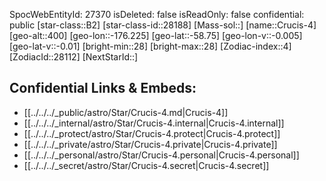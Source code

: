 ﻿---
location: [-58.75,176.225,400]
type: Star
tags:
- astro/Star

---
SpocWebEntityId: 27370
isDeleted: false
isReadOnly: false
confidential: public
[star-class::B2]
[star-class-id::28188]
[Mass-sol::]
[name::Crucis-4]
[geo-alt::400]
[geo-lon::-176.225]
[geo-lat::-58.75]
[geo-lon-v::-0.005]
[geo-lat-v::-0.01]
[bright-min::28]
[bright-max::28]
[Zodiac-index::4]
[ZodiacId::28112]
[NextStarId::]



## Confidential Links & Embeds: 
- [[../../../_public/astro/Star/Crucis-4.md|Crucis-4]] 
- [[../../../_internal/astro/Star/Crucis-4.internal|Crucis-4.internal]] 
- [[../../../_protect/astro/Star/Crucis-4.protect|Crucis-4.protect]] 
- [[../../../_private/astro/Star/Crucis-4.private|Crucis-4.private]] 
- [[../../../_personal/astro/Star/Crucis-4.personal|Crucis-4.personal]] 
- [[../../../_secret/astro/Star/Crucis-4.secret|Crucis-4.secret]]

